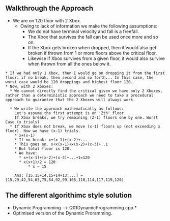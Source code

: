 ## Walkthrough the Approach
   * We are on 120 floor with 2 Xbox.
     * Owing to lack of information we make the following assumptions:
       * We do not have terminal velocity and fall is a freefall.
       * The Xbox that survives the fall can be used once more and so on.
       * If the Xbox gets broken when dropped, then it would also get broken if thrown from 1 or more floors above the critical floor.
       * Likewise if Xbox survives from a given floor, it would also survive when thrown from all the ones below it.

    * If we had only 1 Xbox, then I would go on dropping it from the first floor. if no break, then second and so forth... In this case, the worst case would be 120 droppings and highest floor 120.
    * Now, with 2 Xboxes:
      * We cannot directly find the critical given we have only 2 Xboxes, rather than a deterministic approach we need to take a procedural approach to guarantee that the 2 Xboxes will always work.

      * We write the approach mathematically as follows:
        Let's assume the first attempt is on 'Zth' floor.
        If Xbox breaks, we try remaining (Z-1) floors one by one. Worst Case (x trials)
      * If Xbox does not break, we move (x-1) floors up (not exceeding x floor). Now we have (x-1) trials.
        * x+(x-1)
        * If no break: x+(x-1)+(x-2)+...
        * This goes on. x+x(x-1)+x(x-2)+(x-3)+..1
        * But total floor is 120.
        * We have:
          * x+(x-1)+(x-2)+(x-3)+...+1=120
          * x(x+1)/2 = 120
              * x ~ 15

        Ans: [15,15+14,15+14+13,...] =  [15,29,42,54,65,75,84,92,99,105,110,114,117,119,120]

## The different algorithimc style solution
  * Dynamic Programming --> Q01DynamicProgramming.cpp
      * 
  * Optimised version of the Dynamic Proramming.
